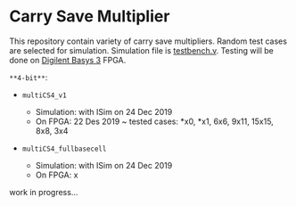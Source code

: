 # Carry Save Multiplier

This repository contain variety of carry save multipliers. Random test cases are selected for simulation. Simulation file is [testbench.v](https://github.com/suoglu/Carry-Save-Multiplier/blob/master/testbench.v). Testing will be done on [Digilent Basys 3](https://reference.digilentinc.com/reference/programmable-logic/basys-3/reference-manual) FPGA.

` **4-bit** `:
* `multiCS4_v1`
  * Simulation: with ISim on 24 Dec 2019
  * On FPGA: 22 Des 2019 ~ tested cases: \*x0, \*x1, 6x6, 9x11, 15x15, 8x8, 3x4

* `multiCS4_fullbasecell`
  * Simulation: with ISim on 24 Dec 2019
  * On FPGA: x

work in progress...
